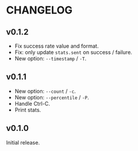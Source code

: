 # CHANGELOG

## v0.1.2

- Fix success rate value and format.
- Fix: only update `stats.sent` on success / failure.
- New option: `--timestamp` / `-T`.

## v0.1.1

- New option: `--count` / `-c`.
- New option: `--percentile` / `-P`.
- Handle Ctrl-C.
- Print stats.

## v0.1.0

Initial release.
